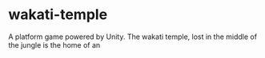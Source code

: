 # wakati-temple
A platform game powered by Unity.
The wakati temple, lost in the middle of the jungle is the home of an

